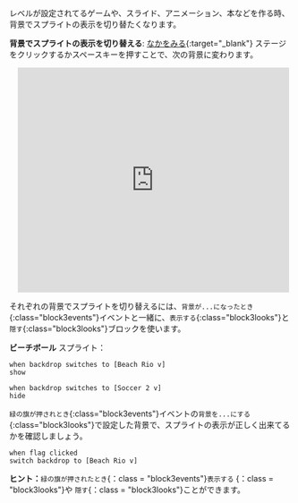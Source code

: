 レベルが設定されてるゲームや、スライド、アニメーション、本などを作る時、背景でスプライトの表示を切り替たくなります。

**背景でスプライトの表示を切り替える**: [なかをみる](https://scratch.mit.edu/projects/499876704/editor){:target="_blank"}
ステージをクリックするか<kbd>スペースキー</kbd>を押すことで、次の背景に変わります。
<div class="scratch-preview" style="margin-left: 15px;">
  <iframe allowtransparency="true" width="485" height="402" src="https://scratch.mit.edu/projects/embed/499876704/?autostart=false" frameborder="0"></iframe>
</div>

それぞれの背景でスプライトを切り替えるには、`背景が...になったとき`{:class="block3events"}イベントと一緒に、`表示する`{:class="block3looks"}と`隠す`{:class="block3looks"}ブロックを使います。

**ビーチボール** スプライト：
```blocks3
when backdrop switches to [Beach Rio v]
show

when backdrop switches to [Soccer 2 v]
hide
```

`緑の旗が押されとき`{:class="block3events"}イベントの`背景を...にする`{:class="block3looks"}で設定した背景で、スプライトの表示が正しく出来てるかを確認しましょう。

```blocks3
when flag clicked
switch backdrop to [Beach Rio v]
```

**ヒント：**`緑の旗が押されたとき`{：class = "block3events"}`表示する` {：class = "block3looks"}や `隠す`{：class = "block3looks"}ことができます。

